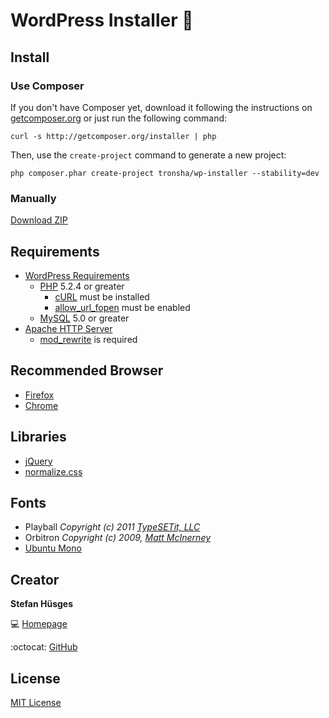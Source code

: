 WordPress Installer :ant:
===================

## Install

### Use Composer

If you don't have Composer yet, download it following the instructions on [getcomposer.org][4]
or just run the following command:

    curl -s http://getcomposer.org/installer | php

Then, use the `create-project` command to generate a new project:

    php composer.phar create-project tronsha/wp-installer --stability=dev
    
### Manually

[Download ZIP][3]

## Requirements

* [WordPress Requirements][5]
  * [PHP][6] 5.2.4 or greater
    * [cURL][10] must be installed
    * [allow_url_fopen][11] must be enabled
  * [MySQL][7] 5.0 or greater
* [Apache HTTP Server][8]
  * [mod_rewrite][9] is required

## Recommended Browser

* [Firefox][12]
* [Chrome][13]

## Libraries

* [jQuery][14]
* [normalize.css][15]

## Fonts

* Playball _Copyright (c) 2011 [TypeSETit, LLC][17]_
* Orbitron _Copyright (c) 2009, [Matt McInerney][18]_
* [Ubuntu Mono][19]

## Creator

**Stefan Hüsges**

:computer: [Homepage][1]

:octocat: [GitHub][2]

## License

[MIT License](LICENSE)

[1]: http://www.mpcx.net
[2]: https://github.com/tronsha
[3]: https://github.com/tronsha/wp-installer/archive/master.zip
[4]: http://getcomposer.org
[5]: https://wordpress.org/about/requirements/
[6]: http://php.net/
[7]: http://www.mysql.com/
[8]: http://httpd.apache.org/
[9]: http://httpd.apache.org/docs/2.2/mod/mod_rewrite.html
[10]: http://php.net/manual/en/book.curl.php
[11]: http://php.net/manual/en/filesystem.configuration.php#ini.allow-url-fopen
[12]: https://www.mozilla.org/en-US/firefox/developer/
[13]: https://www.google.com/chrome/
[14]: http://jquery.com/
[15]: http://necolas.github.io/normalize.css/
[16]: https://www.google.com/fonts
[17]: mailto:typesetit@att.net
[18]: mailto:matt@pixelspread.com
[19]: http://font.ubuntu.com/
